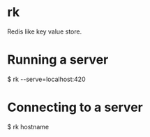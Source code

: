 # rk
Redis like key value store.

# Running a server
$ rk --serve=localhost:420 

# Connecting to a server
$ rk hostname
